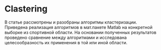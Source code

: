 # Clastering

В статье рассмотрены и разобраны алгоритмы кластеризации. Приведена реализация алгоритмов в мат.пакете Matlab на конкретной выборке из спортивной области. На основании полученных результатов проведено сравнение между алгоритмами и исследована целесообразность их применения в той или иной области.
